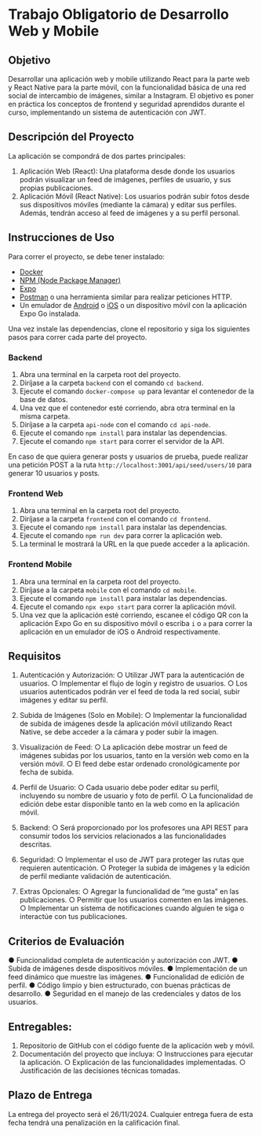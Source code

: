# Trabajo Obligatorio de Desarrollo Web y Mobile

## Objetivo

Desarrollar una aplicación web y mobile utilizando React para la parte web y React Native
para la parte móvil, con la funcionalidad básica de una red social de intercambio de
imágenes, similar a Instagram. El objetivo es poner en práctica los conceptos de frontend y
seguridad aprendidos durante el curso, implementando un sistema de autenticación con
JWT.

## Descripción del Proyecto

La aplicación se compondrá de dos partes principales:
1. Aplicación Web (React): Una plataforma desde donde los usuarios podrán
visualizar un feed de imágenes, perfiles de usuario, y sus propias publicaciones.
2. Aplicación Móvil (React Native): Los usuarios podrán subir fotos desde sus
dispositivos móviles (mediante la cámara) y editar sus perfiles. Además, tendrán
acceso al feed de imágenes y a su perfil personal.

## Instrucciones de Uso

Para correr el proyecto, se debe tener instalado:
- [Docker](https://www.docker.com/)
- [NPM (Node Package Manager)](https://nodejs.org/en/download/package-manager)
- [Expo](https://docs.expo.dev/get-started/installation/)
- [Postman](https://www.postman.com/downloads/) o una herramienta similar para realizar peticiones HTTP.
- Un emulador de [Android](https://developer.android.com/studio) o [iOS](https://apps.apple.com/us/app/xcode/id497799835?mt=12) o un dispositivo móvil con la aplicación Expo Go instalada.

Una vez instale las dependencias, clone el repositorio y siga los siguientes pasos para correr cada parte del proyecto.

### Backend

1. Abra una terminal en la carpeta root del proyecto.
2. Diríjase a la carpeta `backend` con el comando `cd backend`.
3. Ejecute el comando `docker-compose up` para levantar el contenedor de la base de datos.
4. Una vez que el contenedor esté corriendo, abra otra terminal en la misma carpeta.
5. Diríjase a la carpeta `api-node` con el comando `cd api-node`.
6. Ejecute el comando `npm install` para instalar las dependencias.
7. Ejecute el comando `npm start` para correr el servidor de la API.

En caso de que quiera generar posts y usuarios de prueba, puede realizar una petición POST a la ruta `http://localhost:3001/api/seed/users/10` para generar 10 usuarios y posts.

### Frontend Web

1. Abra una terminal en la carpeta root del proyecto.
2. Diríjase a la carpeta `frontend` con el comando `cd frontend`.
3. Ejecute el comando `npm install` para instalar las dependencias.
4. Ejecute el comando `npm run dev` para correr la aplicación web.
5. La terminal le mostrará la URL en la que puede acceder a la aplicación.

### Frontend Mobile

1. Abra una terminal en la carpeta root del proyecto.
2. Diríjase a la carpeta `mobile` con el comando `cd mobile`.
3. Ejecute el comando `npm install` para instalar las dependencias.
4. Ejecute el comando `npx expo start` para correr la aplicación móvil.
5. Una vez que la aplicación esté corriendo, escanee el código QR con la aplicación Expo Go en su dispositivo móvil o escriba `i` o `a` para correr la aplicación en un emulador de iOS o Android respectivamente.

## Requisitos

1. Autenticación y Autorización:
    ○ Utilizar JWT para la autenticación de usuarios.
    ○ Implementar el flujo de login y registro de usuarios.
    ○ Los usuarios autenticados podrán ver el feed de toda la red social, subir
    imágenes y editar su perfil.

2. Subida de Imágenes (Solo en Mobile):
    ○ Implementar la funcionalidad de subida de imágenes desde la aplicación
    móvil utilizando React Native, se debe acceder a la cámara y poder subir la
    imagen.

3. Visualización de Feed:
    ○ La aplicación debe mostrar un feed de imágenes subidas por los usuarios,
    tanto en la versión web como en la versión móvil.
    ○ El feed debe estar ordenado cronológicamente por fecha de subida.

4. Perfil de Usuario:
    ○ Cada usuario debe poder editar su perfil, incluyendo su nombre de usuario y
    foto de perfil.
    ○ La funcionalidad de edición debe estar disponible tanto en la web como en la
    aplicación móvil.

5. Backend:
    ○ Será proporcionado por los profesores una API REST para consumir todos
    los servicios relacionados a las funcionalidades descritas.

6. Seguridad:
    ○ Implementar el uso de JWT para proteger las rutas que requieren
    autenticación.
    ○ Proteger la subida de imágenes y la edición de perfil mediante validación de
    autenticación.

7. Extras Opcionales:
    ○ Agregar la funcionalidad de “me gusta” en las publicaciones.
    ○ Permitir que los usuarios comenten en las imágenes.
    ○ Implementar un sistema de notificaciones cuando alguien te siga o interactúe
    con tus publicaciones.


## Criterios de Evaluación

● Funcionalidad completa de autenticación y autorización con JWT.
● Subida de imágenes desde dispositivos móviles.
● Implementación de un feed dinámico que muestre las imágenes.
● Funcionalidad de edición de perfil.
● Código limpio y bien estructurado, con buenas prácticas de desarrollo.
● Seguridad en el manejo de las credenciales y datos de los usuarios.


## Entregables:

1. Repositorio de GitHub con el código fuente de la aplicación web y móvil.
2. Documentación del proyecto que incluya:
    ○ Instrucciones para ejecutar la aplicación.
    ○ Explicación de las funcionalidades implementadas.
    ○ Justificación de las decisiones técnicas tomadas.


## Plazo de Entrega

La entrega del proyecto será el 26/11/2024. Cualquier entrega fuera de esta fecha tendrá
una penalización en la calificación final.